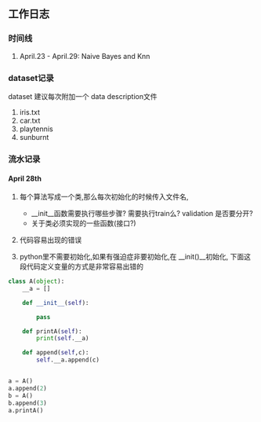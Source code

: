 ## 工作日志

### 时间线
1. April.23 - April.29: Naive Bayes and Knn

### dataset记录
dataset 建议每次附加一个 data description文件
1. iris.txt
2. car.txt
3. playtennis
4. sunburnt



### 流水记录
#### April 28th
1. 每个算法写成一个类,那么每次初始化的时候传入文件名,
    -  __init__函数需要执行哪些步骤? 需要执行train么? validation 是否要分开?
    -  关于类必须实现的一些函数(接口?)


2. 代码容易出现的错误
1. python里不需要初始化,如果有强迫症非要初始化,在 __init()__初始化, 下面这段代码定义变量的方式是非常容易出错的
```python
class A(object):
    __a = []

    def __init__(self):

        pass

    def printA(self):
        print(self.__a)

    def append(self,c):
        self.__a.append(c)


a = A()
a.append(2)
b = A()
b.append(3)
a.printA()
```


